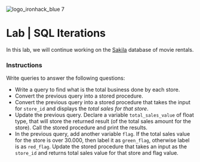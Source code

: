 ![logo_ironhack_blue 7](https://user-images.githubusercontent.com/23629340/40541063-a07a0a8a-601a-11e8-91b5-2f13e4e6b441.png)

# Lab | SQL Iterations

In this lab, we will continue working on the [Sakila](https://dev.mysql.com/doc/sakila/en/) database of movie rentals. 

### Instructions

Write queries to answer the following questions:

- Write a query to find what is the total business done by each store.
- Convert the previous query into a stored procedure.
- Convert the previous query into a stored procedure that takes the input for `store_id` and displays the *total sales for that store*.
- Update the previous query. Declare a variable `total_sales_value` of float type, that will store the returned result (of the total sales amount for the store). Call the stored procedure and print the results.
- In the previous query, add another variable `flag`. If the total sales value for the store is over 30.000, then label it as `green_flag`, otherwise label is as `red_flag`. Update the stored procedure that takes an input as the `store_id` and returns total sales value for that store and flag value.






